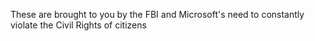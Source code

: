 These are brought to you by the FBI and Microsoft's need to constantly violate the Civil Rights of citizens
